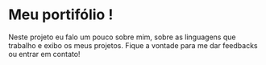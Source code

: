 # Meu portifólio !

Neste projeto eu falo um pouco sobre mim, sobre as linguagens que trabalho e exibo os meus projetos. 
Fique a vontade para me dar feedbacks ou entrar em contato!

